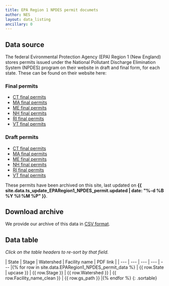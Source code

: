 ```yaml
---
title: EPA Region 1 NPDES permit documets
author: NES
layout: data_listing
ancillary: 0
---
```


## Data source

The federal Evironmental Protection Agency (EPA) Region 1 (New England) stores permits issued under the National Pollutant Discharge Elimination System (NPDES) program on their website in draft and final form, for each state.  These can be found on their website here:

### Final permits

* [CT final permits](https://www3.epa.gov/region1/npdes/permits_listing_ct.html)
* [MA final permits](https://www3.epa.gov/region1/npdes/permits_listing_ma.html)
* [ME final permits](https://www3.epa.gov/region1/npdes/permits_listing_me.html)
* [NH final permits](https://www3.epa.gov/region1/npdes/permits_listing_nh.html)
* [RI final permits](https://www3.epa.gov/region1/npdes/permits_listing_ri.html)
* [VT final permits](https://www3.epa.gov/region1/npdes/permits_listing_vt.html)

### Draft permits

* [CT final permits](https://www3.epa.gov/region1/npdes/draft_permits_listing_ct.html)
* [MA final permits](https://www3.epa.gov/region1/npdes/draft_permits_listing_ma.html)
* [ME final permits](https://www3.epa.gov/region1/npdes/draft_permits_listing_me.html)
* [NH final permits](https://www3.epa.gov/region1/npdes/draft_permits_listing_nh.html)
* [RI final permits](https://www3.epa.gov/region1/npdes/draft_permits_listing_ri.html)
* [VT final permits](https://www3.epa.gov/region1/npdes/draft_permits_listing_vt.html)


These permits have been archived on this site, last updated on **{{ site.data.ts_update_EPARegion1_NPDES_permit.updated | date: "%-d %B %Y %I:%M %P" }}**.

## Download archive

We provide our archive of this data in [CSV format](EPARegion1_NPDES_permit_data.csv).

## Data table

*Click on the table headers to re-sort by that field.*


<!-- Note: need to have the for loop markup on the same line as the table rows as described here: http://stackoverflow.com/questions/35642820/jekyll-how-to-use-for-loop-to-generate-table-row-within-the-same-table-inside-m -->

<!--| State | Stage | Watershed | Facility name | PDF link |
| --- | --- | --- | --- | --- |{% for row in site.data.EPARegion1_NPDES_permit_data %}{% assign path_array = {{ row.gs_path }} | split: '||'  %}
| {{ row.State }} | {{ row.Stage }} | {{ row.Watershed }} | {{ row.Facility_name_clean }} | {% for i in path_array %} [link]({{ path_array[i] }}) <br> {% endfor %} |{% endfor %}-->

| State | Stage | Watershed | Facility name | PDF link |
| --- | --- | --- | --- | --- |{% for row in site.data.EPARegion1_NPDES_permit_data %}
| {{ row.State | upcase }} | {{ row.Stage }} | {{ row.Watershed }} | {{ row.Facility_name_clean }} | {{ row.gs_path }} |{% endfor %}
{: .sortable}

